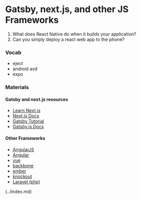 # Gatsby, next.js, and other JS Frameworks

1. What does React Native do when it builds your application?
2. Can you simply deploy a react web app to the phone?

### Vocab
- eject
- android avd
- expo

### Materials
#### Gatsby and next.js resources
- [Learn Next.js](https://nextjs.org/learn/basics/create-nextjs-app)
- [Next.js Docs](https://nextjs.org/docs)
- [Gatsby Tutorial](https://www.gatsbyjs.com/tutorial/)
- [Gatsby.js Docs](https://www.gatsbyjs.com/docs/)
#### Other Frameworks
- [AngularJS](https://angularjs.org/)
- [Angular](https://angular.io/)
- [vue](https://vuejs.org/)
- [backbone](https://backbonejs.org/)
- [ember](https://emberjs.com/)
- [knockout](https://knockoutjs.com/)
- [Laravel (php)](https://laravel.com/)

 (../index.md)
